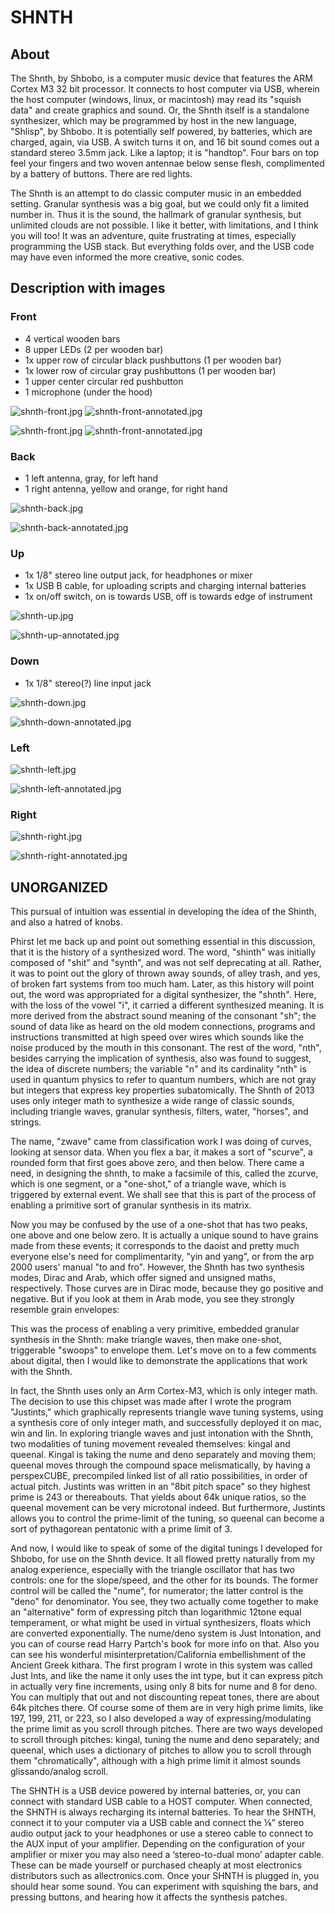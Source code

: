 # SHNTH

## About

The Shnth, by Shbobo, is a computer music device that features the ARM Cortex M3 32 bit processor. It connects to host computer via USB, wherein the host computer (windows, linux, or macintosh) may read its "squish data" and create graphics and sound. Or, the Shnth itself is a standalone synthesizer, which may be programmed by host in the new language, "Shlisp", by Shbobo. It is potentially self powered, by batteries, which are charged, again, via USB. A switch turns it on, and 16 bit sound comes out a standard stereo 3.5mm jack. Like a laptop; it is "handtop". Four bars on top feel your fingers and two woven antennae below sense flesh, complimented by a battery of buttons. There are red lights.

The Shnth is an attempt to do classic computer music in an embedded setting.  Granular synthesis was a big goal, but we could only fit a limited number in.  Thus it is the sound, the hallmark of granular synthesis, but unlimited clouds are not possible.  I like it better, with limitations, and I think you will too!  It was an adventure, quite frustrating at times, especially programming the USB stack.  But everything folds over, and the USB code may have even informed the more creative, sonic codes. 

## Description with images

### Front

* 4 vertical wooden bars
* 8 upper LEDs (2 per wooden bar)
* 1x upper row of circular black pushbuttons (1 per wooden bar)
* 1x lower row of circular gray pushbuttons (1 per wooden bar)
* 1 upper center circular red pushbutton 
* 1 microphone (under the hood)

![shnth-front.jpg](https://github.com/montoyamoraga/shbobo-studies/raw/master/images/shnth-front.jpg "shnth-front.jpg") ![shnth-front-annotated.jpg](https://github.com/montoyamoraga/shbobo-studies/raw/master/images/shnth-front-annotated.jpg "shnth-front-annotated.jpg")

![shnth-front.jpg](https://github.com/montoyamoraga/shbobo-studies/raw/master/images/shnth-front.jpg "shnth-front.jpg") ![shnth-front-annotated.jpg](https://github.com/montoyamoraga/shbobo-studies/raw/master/images/shnth-front-annotated.jpg "shnth-front-annotated.jpg")


### Back

* 1 left antenna, gray, for left hand
* 1 right antenna, yellow and orange, for right hand

![shnth-back.jpg](https://github.com/montoyamoraga/shbobo-studies/raw/master/images/shnth-back.jpg "shnth-back.jpg")

![shnth-back-annotated.jpg](https://github.com/montoyamoraga/shbobo-studies/raw/master/images/shnth-back-annotated.jpg "shnth-back-annotated.jpg")

### Up

* 1x 1/8" stereo line output jack, for headphones or mixer
* 1x USB B cable, for uploading scripts and charging internal batteries
* 1x on/off switch, on is towards USB, off is towards edge of instrument

![shnth-up.jpg](https://github.com/montoyamoraga/shbobo-studies/raw/master/images/shnth-up.jpg "shnth-up.jpg")

![shnth-up-annotated.jpg](https://github.com/montoyamoraga/shbobo-studies/raw/master/images/shnth-up-annotated.jpg "shnth-up-annotated.jpg")

### Down

* 1x 1/8" stereo(?) line input jack

![shnth-down.jpg](https://github.com/montoyamoraga/shbobo-studies/raw/master/images/shnth-down.jpg "shnth-down.jpg")

![shnth-down-annotated.jpg](https://github.com/montoyamoraga/shbobo-studies/raw/master/images/shnth-down-annotated.jpg "shnth-down-annotated.jpg")

### Left

![shnth-left.jpg](https://github.com/montoyamoraga/shbobo-studies/raw/master/images/shnth-left.jpg "shnth-left.jpg")

![shnth-left-annotated.jpg](https://github.com/montoyamoraga/shbobo-studies/raw/master/images/shnth-left-annotated.jpg "shnth-left-annotated.jpg")

### Right

![shnth-right.jpg](https://github.com/montoyamoraga/shbobo-studies/raw/master/images/shnth-right.jpg "shnth-right.jpg")

![shnth-right-annotated.jpg](https://github.com/montoyamoraga/shbobo-studies/raw/master/images/shnth-right-annotated.jpg "shnth-right-annotated.jpg")


## UNORGANIZED

This pursual of intuition was essential in developing the idea of the Shinth, and also a hatred of knobs.  

Phirst let me back up and point out something essential in this discussion, that it is the history of a synthesized word.  The word, "shinth" was initially composed of "shit" and "synth", and was not self deprecating at all.  Rather, it was to point out the glory of thrown away sounds, of alley trash, and yes, of broken fart systems from too much ham.  Later, as this history will point out, the word was appropriated for a digital synthesizer, the "shnth".  Here, with the loss of the vowel "i", it carried a different synthesized meaning.  It is more derived from the abstract sound meaning of the consonant "sh"; the sound of data like as heard on the old modem connections, programs and instructions transmitted at high speed over wires which sounds like the noise produced by the mouth in this consonant.  The rest of the word, "nth", besides carrying the implication of synthesis, also was found to suggest, the idea of discrete numbers; the variable "n" and its cardinality "nth" is used in quantum physics to refer to quantum numbers, which are not gray but integers that express key properties subatomically.  The Shnth of 2013 uses only integer math to synthesize a wide range of classic sounds, including triangle waves, granular synthesis, filters, water, "horses", and strings. 

The name, "zwave" came from classification work I was doing of curves, looking at sensor data.  When you flex a bar, it makes a sort of "scurve", a rounded form that first goes above zero, and then below.  There came a need, in designing the shnth, to make a facsimile of this, called the zcurve, which is one segment, or a "one-shot," of a triangle wave, which is triggered by external event.  We shall see that this is part of the process of enabling a primitive sort of granular synthesis in its matrix.

Now you may be confused by the use of a one-shot that has two peaks, one above and one below zero.  It is actually a unique sound to have grains made from these events; it corresponds to the daoist and pretty much everyone else's need for complimentarity, "yin and yang", or from the arp 2000 users' manual "to and fro".  However, the Shnth has two synthesis modes, Dirac and Arab, which offer signed and unsigned maths, respectively.  Those curves are in Dirac mode, because they go positive and negative.  But if you look at them in Arab mode, you see they strongly resemble grain envelopes:

This was the process of enabling a very primitive, embedded granular synthesis in the Shnth: make triangle waves, then make one-shot, triggerable "swoops" to envelope them.  Let's move on to a few comments about digital, then I would like to demonstrate the applications that work with the Shnth.

In fact, the Shnth uses only an Arm Cortex-M3, which is only integer math.  The decision to use this chipset was made after I wrote the program "Justints," which graphically represents triangle wave tuning systems, using a synthesis core of only integer math, and successfully deployed it on mac, win and lin.  In exploring triangle waves and just intonation with the Shnth, two modalities of tuning movement revealed themselves: kingal and queenal.  Kingal is taking the nume and deno separately and moving them; queenal moves through the compound space melismatically, by having a perspexCUBE, precompiled linked list of all ratio possibilities, in order of actual pitch.  Justints was written in an "8bit pitch space" so they highest prime is 243 or thereabouts.  That yields about 64k unique ratios, so the queenal movement can be very microtonal indeed.  But furthermore, Justints allows you to control the prime-limit of the tuning, so queenal can become a sort of pythagorean pentatonic with a prime limit of 3. 

And now, I would like to speak of some of the digital tunings I developed for Shbobo, for use on the Shnth device.  It all flowed pretty naturally from my analog experience, especially with the triangle oscillator that has two controls: one for the slope/speed, and the other for its bounds.  The former control will be called the "nume", for numerator; the latter control is the "deno" for denominator.  You see, they two actually come together to make an "alternative" form of expressing pitch than logarithmic 12tone equal temperament, or what might be used in virtual synthesizers, floats which are converted exponentially.  The nume/deno system is Just Intonation, and you can of course read Harry Partch's book for more info on that.  Also you can see his wonderful misinterpretation/California embellishment of the Ancient Greek kithara.  The first program I wrote in this system was called Just Ints, and like the name it only uses the int type, but it can express pitch in actually very fine increments, using only 8 bits for nume and 8 for deno.  You can multiply that out and not discounting repeat tones, there are about 64k pitches there.  Of course some of them are in very high prime limits, like 197, 199, 211, or 223, so I also developed a way of expressing/modulating the prime limit as you scroll through pitches.  There are two ways developed to scroll through pitches: kingal, tuning the nume and deno separately; and queenal, which uses a dictionary of pitches to allow you to scroll through them "chromatically", although with a high prime limit it almost sounds glissando/analog scroll.

The SHNTH is a USB device powered by internal batteries, or, you can connect with standard USB cable to a HOST computer.  When connected, the SHNTH is always recharging its internal batteries.  To hear the SHNTH, connect it to your computer via a USB cable and connect the ⅛” stereo audio output jack to your headphones or use a stereo cable to connect to the AUX input of your amplifier. Depending on the configuration of your amplifier or mixer you may also need a ‘stereo-to-dual mono’ adapter cable. These can be made yourself or purchased cheaply at most electronics distributors such as allectronics.com. Once your SHNTH is plugged in, you should hear some sound.  You can experiment with squishing the bars, and pressing buttons, and hearing how it affects the synthesis patches.
